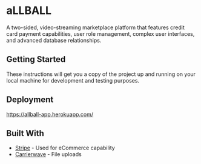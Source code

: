 # aLLBALL

A two-sided, video-streaming marketplace platform that features credit card payment capabilities, user role management, complex user interfaces, and advanced database relationships.

## Getting Started

These instructions will get you a copy of the project up and running on your local machine for development and testing purposes.

## Deployment

https://allball-app.herokuapp.com/

## Built With

* [Stripe](https://stripe.com/docs) - Used for eCommerce capability
* [Carrierwave](https://github.com/carrierwaveuploader/carrierwave) - File uploads
